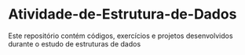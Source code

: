 # Atividade-de-Estrutura-de-Dados
 Este repositório contém códigos, exercícios e projetos desenvolvidos durante o estudo de estruturas de dados
